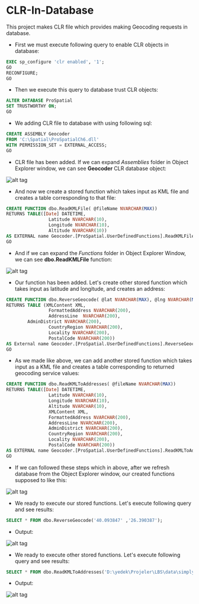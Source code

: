 CLR-In-Database
===============

This project makes CLR file which provides making Geocoding requests in database.

* First we must execute following query to enable CLR objects in database:
```sql
EXEC sp_configure 'clr enabled', '1';   
GO
RECONFIGURE;
GO
```
* Then we execute this query to database trust CLR objects:
```sql
ALTER DATABASE ProSpatial
SET TRUSTWORTHY ON;  
GO
```

* We adding CLR file to database with using following sql:
```sql
CREATE ASSEMBLY Geocoder
FROM 'C:\Spatial\ProSpatialCh6.dll' 
WITH PERMISSION_SET = EXTERNAL_ACCESS;
GO
```
- CLR file has been added. If we can expand *Assemblies* folder in Object Explorer window, we can see **Geocoder** CLR database object:

![alt tag](https://raw.githubusercontent.com/ozcanzaferayan/CLR-In-Database/master/Screenshots/3.png)


* And now we create a stored function which takes input as KML file and creates a table corresponding to that file:
```sql
CREATE FUNCTION dbo.ReadKMLFile( @fileName NVARCHAR(MAX))
RETURNS TABLE([Date] DATETIME,
				Latitude NVARCHAR(10), 
				Longitude NVARCHAR(10), 
				Altitude NVARCHAR(10))
AS EXTERNAL name Geocoder.[ProSpatial.UserDefinedFunctions].ReadKMLFileUDF;
GO
```
* And if we can expand the *Functions* folder in Object Explorer Window, we can see **dbo.ReadKMLFile** function:

![alt tag](https://raw.githubusercontent.com/ozcanzaferayan/CLR-In-Database/master/Screenshots/2.png)

* Our function has been added. Let's create other stored function which takes input as latitude and longitude, and creates an address:
```sql
CREATE FUNCTION dbo.ReverseGeocode( @lat NVARCHAR(MAX), @lng NVARCHAR(MAX))
RETURNS TABLE (XMLContent XML, 
				FormattedAddress NVARCHAR(200), 
				AddressLine  NVARCHAR(200),
        AdminDistrict NVARCHAR(200), 
				CountryRegion NVARCHAR(200), 
				Locality NVARCHAR(200), 
				PostalCode NVARCHAR(200))
AS External name Geocoder.[ProSpatial.UserDefinedFunctions].ReverseGeocodeUDF;
GO
```

* As we made like above, we can add another stored function which takes input as a KML file and creates a table corresponding to returned geocoding service values:
```sql
CREATE FUNCTION dbo.ReadKMLToAddresses( @fileName NVARCHAR(MAX))
RETURNS TABLE([Date] DATETIME,
				Latitude NVARCHAR(10), 
				Longitude NVARCHAR(10), 
				Altitude NVARCHAR(10),
				XMLContent XML,
				FormattedAddress NVARCHAR(200),
				AddressLine NVARCHAR(200), 
				AdminDistrict NVARCHAR(200), 
				CountryRegion NVARCHAR(200), 
				Locality NVARCHAR(200), 
				PostalCode NVARCHAR(200))
AS EXTERNAL name Geocoder.[ProSpatial.UserDefinedFunctions].ReadKMLToAddressesUDF;
GO
```

* If we can followed these steps which in above, after we refresh database from the Object Explorer window, our created functions supposed to like this:

![alt tag](https://raw.githubusercontent.com/ozcanzaferayan/CLR-In-Database/master/Screenshots/4.png)

* We ready to execute our stored functions. Let's execute following query and see results:
```sql
SELECT * FROM dbo.ReverseGeocode('40.093847' ,'26.390387');
```
* Output:
 
![alt tag](https://raw.githubusercontent.com/ozcanzaferayan/CLR-In-Database/master/Screenshots/5.png)

* We ready to execute other stored functions. Let's execute following query and see results:
```sql
SELECT * FROM dbo.ReadKMLToAddresses('D:\yedek\Projeler\LBS\data\simplyKML.kml');
```
* Output:
 
![alt tag](https://raw.githubusercontent.com/ozcanzaferayan/CLR-In-Database/master/Screenshots/6.png)
